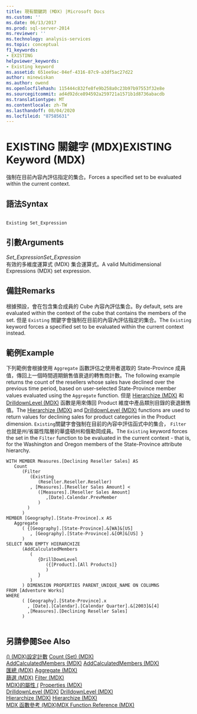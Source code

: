 ```yaml
---
title: 現有關鍵詞 (MDX) |Microsoft Docs
ms.custom: ''
ms.date: 06/13/2017
ms.prod: sql-server-2014
ms.reviewer: ''
ms.technology: analysis-services
ms.topic: conceptual
f1_keywords:
- EXISTING
helpviewer_keywords:
- Existing keyword
ms.assetid: 651ee9ac-04ef-4316-87c9-a3df5ac27d22
author: minewiskan
ms.author: owend
ms.openlocfilehash: 115444c832fe8fe9b258a0c23b97b97553f32e8e
ms.sourcegitcommit: ad4d92dce894592a259721a1571b1d8736abacdb
ms.translationtype: MT
ms.contentlocale: zh-TW
ms.lasthandoff: 08/04/2020
ms.locfileid: "87585631"
---
```

# <a name="existing-keyword-mdx"></a><span data-ttu-id="2e0bb-102">EXISTING 關鍵字 (MDX)</span><span class="sxs-lookup"><span data-stu-id="2e0bb-102">EXISTING Keyword (MDX)</span></span>
  <span data-ttu-id="2e0bb-103">強制在目前內容內評估指定的集合。</span><span class="sxs-lookup"><span data-stu-id="2e0bb-103">Forces a specified set to be evaluated within the current context.</span></span>  
  
## <a name="syntax"></a><span data-ttu-id="2e0bb-104">語法</span><span class="sxs-lookup"><span data-stu-id="2e0bb-104">Syntax</span></span>  
  
```  
  
Existing Set_Expression  
```  
  
## <a name="arguments"></a><span data-ttu-id="2e0bb-105">引數</span><span class="sxs-lookup"><span data-stu-id="2e0bb-105">Arguments</span></span>  
 <span data-ttu-id="2e0bb-106">*Set_Expression*</span><span class="sxs-lookup"><span data-stu-id="2e0bb-106">*Set_Expression*</span></span>  
 <span data-ttu-id="2e0bb-107">有效的多維度運算式 (MDX) 集合運算式。</span><span class="sxs-lookup"><span data-stu-id="2e0bb-107">A valid Multidimensional Expressions (MDX) set expression.</span></span>  
  
## <a name="remarks"></a><span data-ttu-id="2e0bb-108">備註</span><span class="sxs-lookup"><span data-stu-id="2e0bb-108">Remarks</span></span>  
 <span data-ttu-id="2e0bb-109">根據預設，會在包含集合成員的 Cube 內容內評估集合。</span><span class="sxs-lookup"><span data-stu-id="2e0bb-109">By default, sets are evaluated within the context of the cube that contains the members of the set.</span></span> <span data-ttu-id="2e0bb-110">但是 `Existing` 關鍵字會強制在目前的內容內評估指定的集合。</span><span class="sxs-lookup"><span data-stu-id="2e0bb-110">The `Existing` keyword forces a specified set to be evaluated within the current context instead.</span></span>  
  
## <a name="example"></a><span data-ttu-id="2e0bb-111">範例</span><span class="sxs-lookup"><span data-stu-id="2e0bb-111">Example</span></span>  
 <span data-ttu-id="2e0bb-112">下列範例會根據使用 `Aggregate` 函數評估之使用者選取的 State-Province 成員值，傳回上一個時間週期銷售值衰退的轉售商計數。</span><span class="sxs-lookup"><span data-stu-id="2e0bb-112">The following example returns the count of the resellers whose sales have declined over the previous time period, based on user-selected State-Province member values evaluated using the `Aggregate` function.</span></span> <span data-ttu-id="2e0bb-113">但是 [Hierarchize &#40;MDX&#41;](/sql/mdx/hierarchize-mdx) 和 [DrilldownLevel (MDX)](/sql/mdx/drilldownlevel-mdx) 函數是用來傳回 Product 維度中產品類別目錄的衰退銷售值。</span><span class="sxs-lookup"><span data-stu-id="2e0bb-113">The [Hierarchize &#40;MDX&#41;](/sql/mdx/hierarchize-mdx) and [DrilldownLevel (MDX)](/sql/mdx/drilldownlevel-mdx) functions are used to return values for declining sales for product categories in the Product dimension.</span></span> <span data-ttu-id="2e0bb-114">`Existing`關鍵字會強制在目前的內容中評估函式中的集合， `Filter` 也就是州/省屬性階層的華盛頓州和俄勒岡成員。</span><span class="sxs-lookup"><span data-stu-id="2e0bb-114">The `Existing` keyword forces the set in the `Filter` function to be evaluated in the current context - that is, for the Washington and Oregon members of the State-Province attribute hierarchy.</span></span>  
  
```  
WITH MEMBER Measures.[Declining Reseller Sales] AS  
   Count  
      (Filter  
         (Existing  
            (Reseller.Reseller.Reseller)  
         , [Measures].[Reseller Sales Amount] <   
            ([Measures].[Reseller Sales Amount]  
               ,[Date].Calendar.PrevMember  
            )  
        )  
      )  
MEMBER [Geography].[State-Province].x AS   
   Aggregate   
      ( {[Geography].[State-Province].&[WA]&[US]  
         , [Geography].[State-Province].&[OR]&[US] }   
      )  
SELECT NON EMPTY HIERARCHIZE   
      (AddCalculatedMembers   
         (   
            {DrillDownLevel  
               ({[Product].[All Products]}  
               )  
            }   
         )   
      ) DIMENSION PROPERTIES PARENT_UNIQUE_NAME ON COLUMNS   
FROM [Adventure Works]  
WHERE   
      ( [Geography].[State-Province].x  
        , [Date].[Calendar].[Calendar Quarter].&[2003]&[4]  
        ,[Measures].[Declining Reseller Sales]  
      )  
  
```  
  
## <a name="see-also"></a><span data-ttu-id="2e0bb-115">另請參閱</span><span class="sxs-lookup"><span data-stu-id="2e0bb-115">See Also</span></span>  
 <span data-ttu-id="2e0bb-116">[&#40;&#41; &#40;MDX&#41;設定計數](/sql/mdx/count-set-mdx) </span><span class="sxs-lookup"><span data-stu-id="2e0bb-116">[Count &#40;Set&#41; &#40;MDX&#41;](/sql/mdx/count-set-mdx) </span></span>  
 <span data-ttu-id="2e0bb-117">[AddCalculatedMembers &#40;MDX&#41;](/sql/mdx/addcalculatedmembers-mdx) </span><span class="sxs-lookup"><span data-stu-id="2e0bb-117">[AddCalculatedMembers &#40;MDX&#41;](/sql/mdx/addcalculatedmembers-mdx) </span></span>  
 <span data-ttu-id="2e0bb-118">[匯總 &#40;MDX&#41;](/sql/mdx/aggregate-mdx) </span><span class="sxs-lookup"><span data-stu-id="2e0bb-118">[Aggregate &#40;MDX&#41;](/sql/mdx/aggregate-mdx) </span></span>  
 <span data-ttu-id="2e0bb-119">[篩選 &#40;MDX&#41;](/sql/mdx/filter-mdx) </span><span class="sxs-lookup"><span data-stu-id="2e0bb-119">[Filter &#40;MDX&#41;](/sql/mdx/filter-mdx) </span></span>  
 <span data-ttu-id="2e0bb-120">[MDX&#41;的屬性 &#40;](/sql/mdx/properties-mdx) </span><span class="sxs-lookup"><span data-stu-id="2e0bb-120">[Properties &#40;MDX&#41;](/sql/mdx/properties-mdx) </span></span>  
 <span data-ttu-id="2e0bb-121">[DrilldownLevel &#40;MDX&#41;](/sql/mdx/drilldownlevel-mdx) </span><span class="sxs-lookup"><span data-stu-id="2e0bb-121">[DrilldownLevel &#40;MDX&#41;](/sql/mdx/drilldownlevel-mdx) </span></span>  
 <span data-ttu-id="2e0bb-122">[Hierarchize &#40;MDX&#41;](/sql/mdx/hierarchize-mdx) </span><span class="sxs-lookup"><span data-stu-id="2e0bb-122">[Hierarchize &#40;MDX&#41;](/sql/mdx/hierarchize-mdx) </span></span>  
 [<span data-ttu-id="2e0bb-123">MDX 函數參考 &#40;MDX&#41;</span><span class="sxs-lookup"><span data-stu-id="2e0bb-123">MDX Function Reference &#40;MDX&#41;</span></span>](/sql/mdx/mdx-function-reference-mdx)  
  
  
